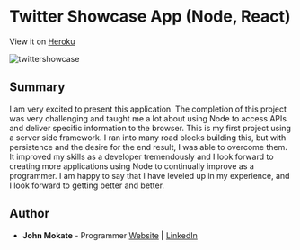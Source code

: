 # Twitter Showcase App (Node, React)

View it on [Heroku](https://damp-shore-56369.herokuapp.com/)

![twittershowcase](https://user-images.githubusercontent.com/29006517/77257950-7635c500-6c45-11ea-9eb1-967369428e59.png)

## Summary

I am very excited to present this application. The completion of this project was very challenging and taught me a lot about using Node to access APIs and deliver specific information to the browser. This is my first project using a server side framework. I ran into many road blocks building this, but with persistence and the desire for the end result, I was able to overcome them. It improved my skills as a developer tremendously and I look forward to creating more applications using Node to continually improve as a programmer. I am happy to say that I have leveled up in my experience, and I look forward to getting better and better.

## Author

- **John Mokate** - Programmer [Website](https://mokate.tumblr.com) **|** [LinkedIn](https://www.linkedin.com/in/mokate/)
